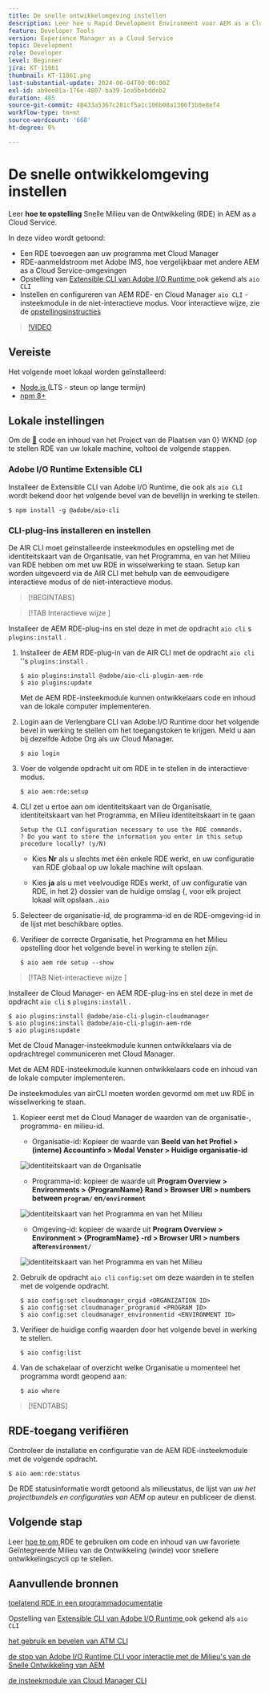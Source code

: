 ```yaml
---
title: De snelle ontwikkelomgeving instellen
description: Leer hoe u Rapid Development Environment voor AEM as a Cloud Service instelt.
feature: Developer Tools
version: Experience Manager as a Cloud Service
topic: Development
role: Developer
level: Beginner
jira: KT-11861
thumbnail: KT-11861.png
last-substantial-update: 2024-06-04T00:00:00Z
exl-id: ab9ee81a-176e-4807-ba39-1ea5bebddeb2
duration: 485
source-git-commit: 48433a5367c281cf5a1c106b08a1306f1b0e8ef4
workflow-type: tm+mt
source-wordcount: '668'
ht-degree: 0%

---
```


# De snelle ontwikkelomgeving instellen

Leer **hoe te opstelling** Snelle Milieu van de Ontwikkeling (RDE) in AEM as a Cloud Service.

In deze video wordt getoond:

- Een RDE toevoegen aan uw programma met Cloud Manager
- RDE-aanmeldstroom met Adobe IMS, hoe vergelijkbaar met andere AEM as a Cloud Service-omgevingen
- Opstelling van [ Extensible CLI van Adobe I/O Runtime ](https://developer.adobe.com/runtime/docs/guides/tools/cli_install/) ook gekend als `aio CLI`
- Instellen en configureren van AEM RDE- en Cloud Manager `aio CLI` -insteekmodule in de niet-interactieve modus. Voor interactieve wijze, zie de [ opstellingsinstructies ](#setup-the-aem-rde-plugin)

>[!VIDEO](https://video.tv.adobe.com/v/3415490?quality=12&learn=on)

## Vereiste

Het volgende moet lokaal worden geïnstalleerd:

- [ Node.js ](https://nodejs.org/en/) (LTS - steun op lange termijn)
- [ npm 8+ ](https://docs.npmjs.com/)

## Lokale instellingen

Om de [&#128279;](https://github.com/adobe/aem-guides-wknd#aem-wknd-sites-project) code en inhoud van het Project van de Plaatsen van 0&rbrace; WKND &lbrace;op te stellen RDE van uw lokale machine, voltooi de volgende stappen.

### Adobe I/O Runtime Extensible CLI

Installeer de Extensible CLI van Adobe I/O Runtime, die ook als `aio CLI` wordt bekend door het volgende bevel van de bevellijn in werking te stellen.

```shell
$ npm install -g @adobe/aio-cli
```

### CLI-plug-ins installeren en instellen

De AIR CLI moet geïnstalleerde insteekmodules en opstelling met de identiteitskaart van de Organisatie, van het Programma, en van het Milieu van RDE hebben om met uw RDE in wisselwerking te staan. Setup kan worden uitgevoerd via de AIR CLI met behulp van de eenvoudigere interactieve modus of de niet-interactieve modus.

>[!BEGINTABS]

>[!TAB  Interactieve wijze ]

Installeer de AEM RDE-plug-ins en stel deze in met de opdracht `aio cli` s `plugins:install` .

1. Installeer de AEM RDE-plug-in van de AIR CLI met de opdracht `aio cli` &#39;&#39;s `plugins:install` .

   ```shell
   $ aio plugins:install @adobe/aio-cli-plugin-aem-rde    
   $ aio plugins:update
   ```

   Met de AEM RDE-insteekmodule kunnen ontwikkelaars code en inhoud van de lokale computer implementeren.

2. Login aan de Verlengbare CLI van Adobe I/O Runtime door het volgende bevel in werking te stellen om het toegangstoken te krijgen. Meld u aan bij dezelfde Adobe Org als uw Cloud Manager.

   ```shell
   $ aio login
   ```

3. Voer de volgende opdracht uit om RDE in te stellen in de interactieve modus.

   ```shell
   $ aio aem:rde:setup
   ```

4. CLI zet u ertoe aan om identiteitskaart van de Organisatie, identiteitskaart van het Programma, en Milieu identiteitskaart in te gaan

   ```shell
   Setup the CLI configuration necessary to use the RDE commands.
   ? Do you want to store the information you enter in this setup procedure locally? (y/N)
   ```

   - Kies __Nr__ als u slechts met één enkele RDE werkt, en uw configuratie van RDE globaal op uw lokale machine wilt opslaan.

   - Kies __ja__ als u met veelvoudige RDEs werkt, of uw configuratie van RDE, in het 2&rbrace; dossier van de huidige omslag &lbrace;, voor elk project lokaal wilt opslaan.`.aio`

5. Selecteer de organisatie-id, de programma-id en de RDE-omgeving-id in de lijst met beschikbare opties.

6. Verifieer de correcte Organisatie, het Programma en het Milieu opstelling door het volgende bevel in werking te stellen zijn.

   ```shell
   $ aio aem rde setup --show
   ```

>[!TAB  Niet-interactieve wijze ]

Installeer de Cloud Manager- en AEM RDE-plug-ins en stel deze in met de opdracht `aio cli` s `plugins:install` .

```shell
$ aio plugins:install @adobe/aio-cli-plugin-cloudmanager
$ aio plugins:install @adobe/aio-cli-plugin-aem-rde
$ aio plugins:update
```

Met de Cloud Manager-insteekmodule kunnen ontwikkelaars via de opdrachtregel communiceren met Cloud Manager.

Met de AEM RDE-insteekmodule kunnen ontwikkelaars code en inhoud van de lokale computer implementeren.

De insteekmodules van airCLI moeten worden gevormd om met uw RDE in wisselwerking te staan.

1. Kopieer eerst met de Cloud Manager de waarden van de organisatie-, programma- en milieu-id.

   - Organisatie-id: Kopieer de waarde van **Beeld van het Profiel > (interne) Accountinfo > Modal Venster > Huidige organisatie-id**

   ![ identiteitskaart van de Organisatie ](./assets/Org-ID.png)

   - Programma-id: kopieer de waarde uit **Program Overview > Environments > {ProgramName} Rand > Browser URI > numbers between `program/` en`/environment`**

   ![ identiteitskaart van het Programma en van het Milieu ](./assets/Program-Environment-Id.png)

   - Omgeving-id: kopieer de waarde uit **Program Overview > Environment > {ProgramName} -rd > Browser URI > numbers after`environment/`**

   ![ identiteitskaart van het Programma en van het Milieu ](./assets/Program-Environment-Id.png)

1. Gebruik de opdracht `aio cli` `config:set` om deze waarden in te stellen met de volgende opdracht.

   ```shell
   $ aio config:set cloudmanager_orgid <ORGANIZATION ID>
   $ aio config:set cloudmanager_programid <PROGRAM ID>
   $ aio config:set cloudmanager_environmentid <ENVIRONMENT ID>
   ```

1. Verifieer de huidige config waarden door het volgende bevel in werking te stellen.

   ```shell
   $ aio config:list
   ```

1. Van de schakelaar of overzicht welke Organisatie u momenteel het programma wordt geopend aan:

   ```shell
   $ aio where
   ```

>[!ENDTABS]

## RDE-toegang verifiëren

Controleer de installatie en configuratie van de AEM RDE-insteekmodule met de volgende opdracht.

```shell
$ aio aem:rde:status
```

De RDE statusinformatie wordt getoond als milieustatus, de lijst van _uw het projectbundels en configuraties van AEM_ op auteur en publiceer de dienst.

## Volgende stap

Leer [ hoe te om ](./how-to-use.md) RDE te gebruiken om code en inhoud van uw favoriete Geïntegreerde Milieu van de Ontwikkeling (winde) voor snellere ontwikkelingscycli op te stellen.


## Aanvullende bronnen

[ toelatend RDE in een programmadocumentatie ](https://experienceleague.adobe.com/docs/experience-manager-cloud-service/content/implementing/developing/rapid-development-environments.html#enabling-rde-in-a-program)

Opstelling van [ Extensible CLI van Adobe I/O Runtime ](https://developer.adobe.com/runtime/docs/guides/tools/cli_install/) ook gekend als `aio CLI`

[ het gebruik en bevelen van ATM CLI ](https://github.com/adobe/aio-cli#usage)

[ de stop van Adobe I/O Runtime CLI voor interactie met de Milieu&#39;s van de Snelle Ontwikkeling van AEM ](https://github.com/adobe/aio-cli-plugin-aem-rde#aio-cli-plugin-aem-rde)

[ de insteekmodule van Cloud Manager CLI ](https://github.com/adobe/aio-cli-plugin-cloudmanager)
